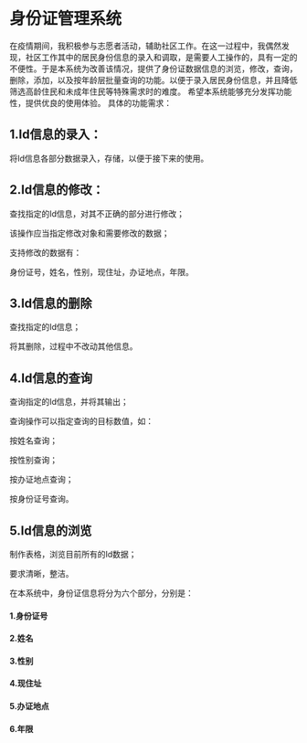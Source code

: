 # 身份证管理系统
在疫情期间，我积极参与志愿者活动，辅助社区工作。在这一过程中，我偶然发现，社区工作其中的居民身份信息的录入和调取，是需要人工操作的，具有一定的不便性。于是本系统为改善该情况，提供了身份证数据信息的浏览，修改，查询，删除，添加，以及按年龄层批量查询的功能。以便于录入居民身份信息，并且降低筛选高龄住民和未成年住民等特殊需求时的难度。
希望本系统能够充分发挥功能性，提供优良的使用体验。
具体的功能需求：

## 1.Id信息的录入：

将Id信息各部分数据录入，存储，以便于接下来的使用。

## 2.Id信息的修改：

查找指定的Id信息，对其不正确的部分进行修改；

该操作应当指定修改对象和需要修改的数据；

支持修改的数据有：

身份证号，姓名，性别，现住址，办证地点，年限。

## 3.Id信息的删除

查找指定的Id信息；

将其删除，过程中不改动其他信息。

## 4.Id信息的查询

查询指定的Id信息，并将其输出；

查询操作可以指定查询的目标数值，如：

按姓名查询；

按性别查询；

按办证地点查询；

按身份证号查询。

## 5.Id信息的浏览

制作表格，浏览目前所有的Id数据；

要求清晰，整洁。

在本系统中，身份证信息将分为六个部分，分别是：

#### 1.身份证号

#### 2.姓名

#### 3.性别

#### 4.现住址

#### 5.办证地点

#### 6.年限
